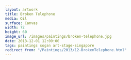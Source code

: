 ```yaml
---
layout: artwork
title: Broken Telephone
media: Oil
surface: Canvas
width: 72
height: 60
image_url: /images/paintings/broken-telephone.jpg
date: 2013-12-01 12:00:00
tags: paintings sogan art-stage-singapore
redirect_from: "/Paintings/2013/12-BrokenTelephone.html"
---
```

